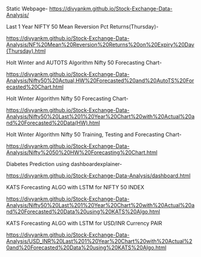 Static Webpage- https://divyankm.github.io/Stock-Exchange-Data-Analysis/  

Last 1 Year NIFTY 50 Mean Reversion Pct Returns(Thursday)-

https://divyankm.github.io/Stock-Exchange-Data-Analysis/NF%20Mean%20Reversion%20Returns%20on%20Expiry%20Day(Thursday).html

Holt Winter and AUTOTS Algorithm Nifty 50 Forecasting Chart-

https://divyankm.github.io/Stock-Exchange-Data-Analysis/Nifty50%20Actual,HW%20Forecasted%20and%20AutoTS%20Forecasted%20Chart.html

Holt Winter Algorithm Nifty 50 Forecasting Chart-

https://divyankm.github.io/Stock-Exchange-Data-Analysis/Nifty50%20Last%201%20Year%20Chart%20with%20Actual%20and%20Forecasted%20Data(HW).html

Holt Winter Algorithm Nifty 50 Training, Testing and Forecasting Chart-

https://divyankm.github.io/Stock-Exchange-Data-Analysis/Nifty%2050%20HW%20Forecasting%20Chart.html

Diabetes Prediction using dashboardexplainer-

https://divyankm.github.io/Stock-Exchange-Data-Analysis/dashboard.html  

KATS Forecasting ALGO with LSTM for NIFTY 50 INDEX

https://divyankm.github.io/Stock-Exchange-Data-Analysis/Nifty50%20Last%201%20Year%20Chart%20with%20Actual%20and%20Forecasted%20Data%20using%20KATS%20Algo.html

KATS Forecasting ALGO with LSTM for USD/INR Currency PAIR

https://divyankm.github.io/Stock-Exchange-Data-Analysis/USD_INR%20Last%201%20Year%20Chart%20with%20Actual%20and%20Forecasted%20Data%20using%20KATS%20Algo.html

